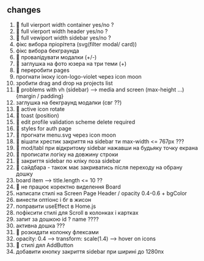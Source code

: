 ## changes

1. 💚 full vierport width container yes/no ?
2. 💚 full vierport width header yes/no ?
3. 💚 full vewiport width sidebar yes/no ?
4. фікс вибора пріорітета (svg(filter modal/ card))
5. фікс вибора бекграунда
6. 💚 провалідувати модалки (+/-)
7. 💚 заглушка на фото юзера на три теми (+)
8. 💚 переробити pages
9. прогнати іноку icon-logo-violet через icon moon
10. зробити drag and drop на projects list
11. 💚 problems with vh (sidebar) --> media and screen (max-height ...) {margin
    / padding}
12. заглушка на бекграунд модалки (свг ??)
13. 💚 active icon rotate
14. 💚 toast (position)
15. 💚 edit profile validation scheme delete required
16. 💚 styles for auth page
17. 💚 прогнати menu.svg через icon moon
18. 💚 вішати хрестик закриття на sidebar ти max-width <= 767px ???
19. 💚 mod/tabl при відкритому sidebar нажавши на будьяку точку екрана
20. 💚 прописати логіку на довжину строки
21. 💚 закриття sidebar по кліку поза sidebar
22. 💚 сайдбара - також має закриватись після переходу на обрану дошку
23. board item --> title.length <= 10 ??
24. 💚 не працює коректно виделення Board
25. написати стилі на Screen Page Header / opacity 0.4-0.6 + bgColor
26. винести оптіонс і бг в жисон
27. поправити useEffect в Home.js
28. пофіксити стилі для Scroll в колонках і картках
29. запит за дошкою id ? name ????
30. активна дошка ???
31. 💚 розкидати колонку флексами
32. opacity: 0.4 --> transform: scale(1.4) --> hover on icons
33. 💚 стилі дял AddButton
34. добавити кнопку закриття sidebar при ширині до 1280пх
